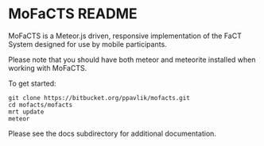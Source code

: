 MoFaCTS README
==============================

MoFaCTS is a Meteor.js driven, responsive implementation of the FaCT
System designed for use by mobile participants.

Please note that you should have both meteor and meteorite installed
when working with MoFaCTS.

To get started:

    git clone https://bitbucket.org/ppavlik/mofacts.git
    cd mofacts/mofacts
    mrt update
    meteor

Please see the docs subdirectory for additional documentation.